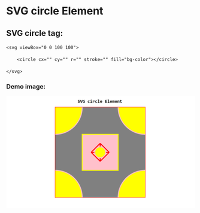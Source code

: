 # SVG circle Element

## SVG circle tag:

    <svg viewBox="0 0 100 100">
    
        <circle cx="" cy="" r="" stroke="" fill="bg-color"></circle>

    </svg>

### Demo image:

<img src="./circleDemo.png">